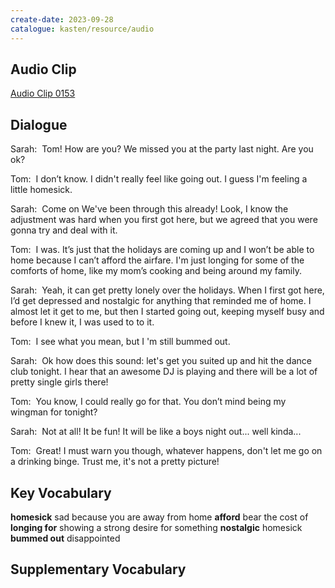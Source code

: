 ```yaml
---
create-date: 2023-09-28
catalogue: kasten/resource/audio
---
```


## Audio Clip
[Audio Clip 0153](https://archive.org/download/englishpod_all/englishpod_0153dg.mp3)

## Dialogue
Sarah:  Tom! How are you? We missed you at the party last night. Are you ok? 

Tom:  I don’t know. I didn't really feel like going out. I guess I'm feeling a little homesick. 

Sarah:  Come on We've been through this already! Look, I know the adjustment was hard when you first got here, but we agreed that you were gonna try and deal with it. 

Tom:  I was. It’s just that the holidays are coming up and I won’t be able to home because I can’t afford the airfare. I'm just longing for some of the comforts of home, like my mom’s cooking and being around my family. 

Sarah:  Yeah, it can get pretty lonely over the holidays. When I first got here, I’d get depressed and nostalgic for anything that reminded me of home. I almost let it get to me, but then I started going out, keeping myself busy and before I knew it, I was used to to it. 

Tom:  I see what you mean, but I 'm still bummed out. 

Sarah:  Ok how does this sound: let's get you suited up and hit the dance club tonight. I hear that an awesome DJ is playing and there will be a lot of pretty single girls there! 

Tom:  You know, I could really go for that. You don’t mind being my wingman for tonight?

Sarah:  Not at all! It be fun! It will be like a boys night out... well kinda... 

Tom:  Great! I must warn you though, whatever happens, don't let me go on a drinking binge. Trust me, it's not a pretty picture! 

## Key Vocabulary
**homesick**         sad because you are away from home
**afford**           bear the cost of
**longing for**      showing a strong desire for something
**nostalgic**        homesick
**bummed out**       disappointed

## Supplementary Vocabulary
